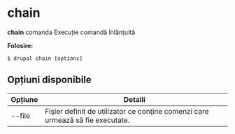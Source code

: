 # chain
**chain** comanda Execuție comandă înlănțuită

**Folosire:**
```
$ drupal chain [options] 
```

## Opțiuni disponibile
Opțiune | Detalii
-------|-------------
--file | Fişier definit de utilizator ce conţine comenzi care urmează să fie executate.
